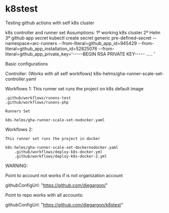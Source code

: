 # k8stest

Testing github actions with self k8s cluster

k8s controller and runner set
Assumptions:
    1º working k8s cluster
    2º Helm
    3º github app secret
            kubectl create secret generic pre-defined-secret    --namespace=arc-runners    --from-literal=github_app_id=945429    --from-literal=github_app_installation_id=52825076    --from-literal=github_app_private_key='-----BEGIN RSA PRIVATE KEY----- ..... '


Basic configurations

Controller: (Works with all  self workflows)
    k8s-helms/gha-runner-scale-set-controller.yaml


Workflows 1:
    This runner set runs the project on k8s default image

    .github/workflows/runons-test
    .github/workflows/runons-php

    Runners Set

    k8s-helms/gha-runner-scale-set-nodocker.yaml


Workflows 2:

    This runner set runs the project in docker

    k8s-helms/gha-runner-scale-set-dockernodocker.yaml
        .github/workflows/deploy-k8s-docker.yml
        .github/workflows/deploy-k8s-docker-2.yml


WARNING: 

Point to account not works if is not organization account

githubConfigUrl: "https://github.com/diegargon/"    

Point to repo works with all accounts:

githubConfigUrl: "https://github.com/diegargon/k8stest"    

